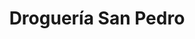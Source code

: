 ---
title: "Droguería San Pedro"
url: /la-linea-de-la-concepcion/drogueria-san-pedro/
shop: Drogerie
---